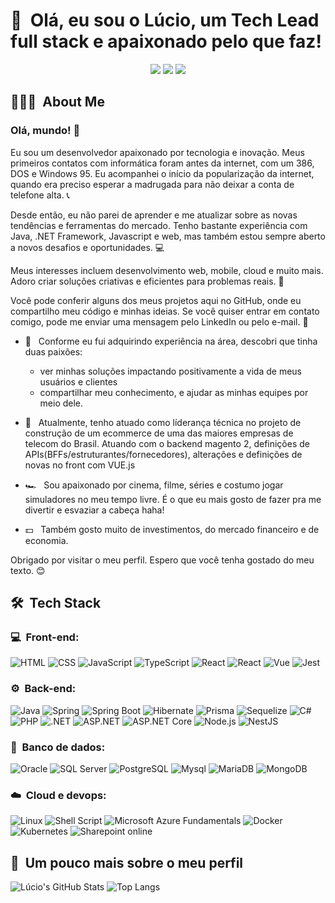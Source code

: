 <h1>👋 &nbsp;Olá, eu sou o Lúcio, um Tech Lead full stack e apaixonado pelo que faz!</h1>
<p align="center">
<a target="_blank" href="https://www.youtube.com/channel/UCXF8tZESFfNaXROs0B4OO2w"><img src="https://img.shields.io/badge/youtube-red"/></a>
<a target="_blank" href="https://www.linkedin.com/in/lucio-silva-a6263213/"><img src="https://img.shields.io/badge/linkedin-blue"/></a>
<a target="_blank" href="mailto:luciofdasilva@hotmail.com"><img src="https://img.shields.io/badge/email-darkblue"/></a>

</p>

## 👨🏻‍💻 &nbsp;About Me

### Olá, mundo! 👋

Eu sou um desenvolvedor apaixonado por tecnologia e inovação. Meus primeiros contatos com informática foram antes da internet, com um 386, DOS e Windows 95. Eu acompanhei o início da popularização da internet, quando era preciso esperar a madrugada para não deixar a conta de telefone alta. 📞

Desde então, eu não parei de aprender e me atualizar sobre as novas tendências e ferramentas do mercado. Tenho bastante experiência com Java, .NET Framework, Javascript e web, mas também estou sempre aberto a novos desafios e oportunidades. 💻

Meus interesses incluem desenvolvimento web, mobile, cloud e muito mais. Adoro criar soluções criativas e eficientes para problemas reais. 🚀

Você pode conferir alguns dos meus projetos aqui no GitHub, onde eu compartilho meu código e minhas ideias. 
Se você quiser entrar em contato comigo, pode me enviar uma mensagem pelo LinkedIn ou pelo e-mail. 📧

- 💚 &nbsp; Conforme eu fui adquirindo experiência na área, descobri que tinha duas paixões:
  - ver minhas soluções impactando positivamente a vida de meus usuários e clientes
  - compartilhar meu conhecimento, e ajudar as minhas equipes por meio dele.

- 🚀 &nbsp; Atualmente, tenho atuado como líderança técnica no projeto de construção de um ecommerce de uma das maiores empresas de telecom do Brasil.
  Atuando com o backend magento 2, definições de APIs(BFFs/estruturantes/fornecedores), alterações e definições de novas no front com VUE.js 
- 🏎 &nbsp; Sou apaixonado por cinema, filme, séries e costumo jogar simuladores no meu tempo livre. É o que eu mais gosto de fazer pra me divertir e esvaziar a cabeça haha!
- 💵 &nbsp; Também gosto muito de investimentos, do mercado financeiro e de economia.

Obrigado por visitar o meu perfil. Espero que você tenha gostado do meu texto. 😊

<h2> 🛠 &nbsp;Tech Stack</h2>
<h3>💻 &nbsp;Front-end:</h3>

![HTML](https://img.shields.io/badge/-HTML-333333?style=flat&logo=HTML5)
![CSS](https://img.shields.io/badge/-CSS-333333?style=flat&logo=CSS3&logoColor=1572B6)
![JavaScript](https://img.shields.io/badge/-JavaScript-333333?style=flat&logo=javascript)
![TypeScript](https://img.shields.io/badge/-TypeScript-333333?style=flat&logo=typescript&logoColor=2D79C7)
![React](https://img.shields.io/badge/-React-333333?style=flat&logo=react)
![React](https://img.shields.io/badge/-React%20Native-333333?style=flat&logo=react)
![Vue](https://img.shields.io/badge/-Vue-333333?style=flat&logo=vue.js)
![Jest](https://img.shields.io/badge/-Jest-333333?style=flat&logo=jest&logoColor=E535AB)

<h3>⚙️ &nbsp;Back-end:</h3>

![Java](https://img.shields.io/badge/Java-333333?style=for-the-badge&logo=openjdk&style=flat)
![Spring](https://img.shields.io/badge/Spring-333333?style=for-the-badge&logo=spring&style=flat)
![Spring Boot](https://img.shields.io/badge/Spring%20boot-333333?style=for-the-badge&logo=spring%20boot&style=flat)
![Hibernate](https://img.shields.io/badge/Hibernate-333333?style=for-the-badge&logo=Hibernate&style=flat)
![Prisma](https://img.shields.io/badge/Prisma-333333?style=for-the-badge&logo=Prisma&style=flat)
![Sequelize](https://img.shields.io/badge/Sequelize-333333?style=for-the-badge&logo=Sequelize&style=flat)
![C#](https://img.shields.io/badge/-Csharp-333333?style=for-the-badge&logo=csharp&style=flat)
![PHP](https://img.shields.io/badge/-PHP-333333?style=for-the-badge&logo=php&style=flat)
![.NET](https://img.shields.io/badge/.NET-333333?style=for-the-badge&logo=dotnet&style=flat)
![ASP.NET](https://img.shields.io/badge/-ASP.NET-333333?style=for-the-badge&logo=.net&style=flat)
![ASP.NET Core](https://img.shields.io/badge/-ASP.NET-333333?style=for-the-badge&logo=.net&style=flat)
![Node.js](https://img.shields.io/badge/-Node.js-333333?style=flat&logo=node.js)
![NestJS](https://img.shields.io/badge/-NestJS-333333?style=flat&logo=nestjs&logoColor=E535AB)

<h3>📘 &nbsp;Banco de dados:</h3>

![Oracle](https://img.shields.io/badge/-Oracle-333333?style=flat&logo=oracle)
![SQL Server](https://img.shields.io/badge/-SQL%20server-333333?style=flat&logo=microsoft-sql-server)
![PostgreSQL](https://img.shields.io/badge/-PostgreSQL-333333?style=flat&logo=postgresql)
![Mysql](https://img.shields.io/badge/-MySQL-333333?style=flat&logo=mysql)
![MariaDB](https://img.shields.io/badge/-MariaDB-333333?style=flat&logo=mariadb)
![MongoDB](https://img.shields.io/badge/-MongoDB-333333?style=flat&logo=mongodb)

<h3>☁️ &nbsp;Cloud e devops:</h3>

![Linux](https://img.shields.io/badge/-Linux-333333?style=flat&logo=linux)
![Shell Script](https://img.shields.io/badge/-Shell_Script-333333?style=flat&logo=gnu-bash)
![Microsoft Azure Fundamentals](https://img.shields.io/badge/-Microsoft_Azure-333333?style=flat&logo=microsoft-azure)
![Docker](https://img.shields.io/badge/-Docker-333333?style=flat&logo=docker)
![Kubernetes](https://img.shields.io/badge/-kubernetes-333333?style=flat&logo=kubernetes)
![Sharepoint online](https://img.shields.io/badge/-SharePoint%20online-333333?style=flat&logo=microsoft-sharepoint)

<h2>🚀 &nbsp;Um pouco mais sobre o meu perfil</h2>

![Lúcio's GitHub Stats](https://github-readme-stats.vercel.app/api?username=luciosilva&show_icons=true&theme=dracula)  ![Top Langs](https://github-readme-stats.vercel.app/api/top-langs/?username=luciosilva&show_icons=true&theme=dracula)

